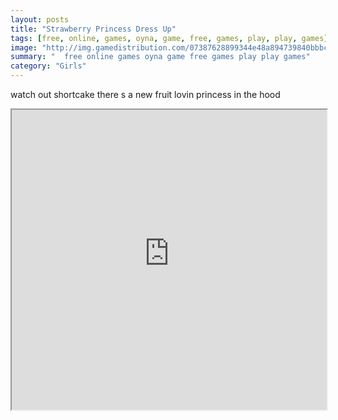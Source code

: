 ```yaml
---
layout: posts
title: "Strawberry Princess Dress Up"
tags: [free, online, games, oyna, game, free, games, play, play, games]
image: "http://img.gamedistribution.com/07387628899344e48a894739840bbbc4.jpg"
summary: "  free online games oyna game free games play play games"
category: "Girls"
---
```


watch out shortcake there s a new fruit lovin princess in the hood

<iframe width="100%" height="480px;" src="http://flash.gamedistribution.com?game=07387628899344e48a894739840bbbc4"></iframe>